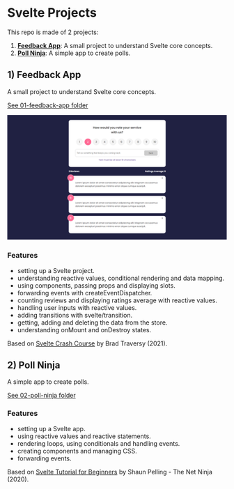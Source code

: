 # Svelte Projects

This repo is made of 2 projects:

1. [**Feedback App**](#feedback): A small project to understand Svelte core concepts.
2. [**Poll Ninja**](#poll): A simple app to create polls.

## <a name="feedback"></a>1) Feedback App

A small project to understand Svelte core concepts.

[See 01-feedback-app folder](https://github.com/solygambas/svelte-projects/tree/master/01-feedback-app)

<p align="center">
    <a href="https://github.com/solygambas/svelte-projects/tree/master/01-feedback-app">
        <img src="01-feedback-app/screenshot.png">
    </a>
</p>

### Features

- setting up a Svelte project.
- understanding reactive values, conditional rendering and data mapping.
- using components, passing props and displaying slots.
- forwarding events with createEventDispatcher.
- counting reviews and displaying ratings average with reactive values.
- handling user inputs with reactive values.
- adding transitions with svelte/transition.
- getting, adding and deleting the data from the store.
- understanding onMount and onDestroy states.

Based on [Svelte Crash Course](https://www.youtube.com/watch?v=3TVy6GdtNuQ) by Brad Traversy (2021).

## <a name="poll"></a>2) Poll Ninja

A simple app to create polls.

[See 02-poll-ninja folder](https://github.com/solygambas/svelte-projects/tree/master/02-poll-ninja)

<!-- <p align="center">
    <a href="https://github.com/solygambas/svelte-projects/tree/master/02-poll-ninja">
        <img src="02-poll-ninja/screenshot.png">
    </a>
</p> -->

### Features

- setting up a Svelte app.
- using reactive values and reactive statements.
- rendering loops, using conditionals and handling events.
- creating components and managing CSS.
- forwarding events.

Based on [Svelte Tutorial for Beginners](https://www.youtube.com/playlist?list=PL4cUxeGkcC9hlbrVO_2QFVqVPhlZmz7tO) by Shaun Pelling - The Net Ninja (2020).
